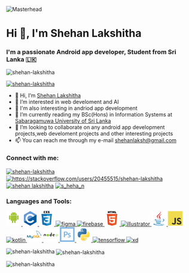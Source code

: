 ![Masterhead](https://2.bp.blogspot.com/-HPvsFc4GN5c/Xl6vbG1u5jI/AAAAAAAAOuo/LBRvLnDFqa4tESl64weBBCF568CTVJTAACLcBGAsYHQ/s1600/Podcast_Android_Hero_4209x1253_25%2525.gif)
<h1 align="Left">Hi 👋, I'm Shehan Lakshitha</h1>
<h3 align="left">I'm a passionate Android app developer, Student from Sri Lanka 🇱🇰
</h3> 


<p align="left"> <img src="https://komarev.com/ghpvc/?username=shehan-lakshitha&label=Profile%20views&color=0e75b6&style=flat" alt="shehan-lakshitha" /> </p>

<p align="left"> <a href="https://github.com/ryo-ma/github-profile-trophy"><img src="https://github-profile-trophy.vercel.app/?username=shehan-lakshitha" alt="shehan-lakshitha" /></a> </p>

- 👋 Hi, I’m <a href=https://github.com/Shehan-lakshitha> Shehan Lakshitha </a>
- 👀 I’m interested in web develoment and AI
- 👀 I'm also interesting in andriod app development
- 🌱 I’m currently reading my BSc(Hons) in Information Systems at <a href="https://www.sab.ac.lk">Sabaragamuwa University of Sri Lanka</a>
- 💞️ I’m looking to collaborate on any android app development projects,web develoment projects and other interesting projects
- 📫 You can reach me through my e-mail shehanlaksh@gmail.com

<h3 align="left">Connect with me:</h3>
<p align="left">
<a href="https://linkedin.com/in/shehan-lakshitha" target="blank"><img align="center" src="https://raw.githubusercontent.com/rahuldkjain/github-profile-readme-generator/master/src/images/icons/Social/linked-in-alt.svg" alt="shehan-lakshitha" height="30" width="40" /></a>
<a href="https://stackoverflow.com/users/https://stackoverflow.com/users/20455515/shehan-lakshitha" target="blank"><img align="center" src="https://raw.githubusercontent.com/rahuldkjain/github-profile-readme-generator/master/src/images/icons/Social/stack-overflow.svg" alt="https://stackoverflow.com/users/20455515/shehan-lakshitha" height="30" width="40" /></a>
<a href="https://fb.com/shehan lakshitha" target="blank"><img align="center" src="https://raw.githubusercontent.com/rahuldkjain/github-profile-readme-generator/master/src/images/icons/Social/facebook.svg" alt="shehan lakshitha" height="30" width="40" /></a>
<a href="https://instagram.com/s_heha_n" target="blank"><img align="center" src="https://raw.githubusercontent.com/rahuldkjain/github-profile-readme-generator/master/src/images/icons/Social/instagram.svg" alt="s_heha_n" height="30" width="40" /></a>
</p>

<h3 align="left">Languages and Tools:</h3>
<p align="left"> <a href="https://developer.android.com" target="_blank" rel="noreferrer"> <img src="https://raw.githubusercontent.com/devicons/devicon/master/icons/android/android-original-wordmark.svg" alt="android" width="40" height="40"/> </a> <a href="https://www.cprogramming.com/" target="_blank" rel="noreferrer"> <img src="https://raw.githubusercontent.com/devicons/devicon/master/icons/c/c-original.svg" alt="c" width="40" height="40"/> </a> <a href="https://www.w3schools.com/css/" target="_blank" rel="noreferrer"> <img src="https://raw.githubusercontent.com/devicons/devicon/master/icons/css3/css3-original-wordmark.svg" alt="css3" width="40" height="40"/> </a> <a href="https://www.figma.com/" target="_blank" rel="noreferrer"> <img src="https://www.vectorlogo.zone/logos/figma/figma-icon.svg" alt="figma" width="40" height="40"/> </a> <a href="https://firebase.google.com/" target="_blank" rel="noreferrer"> <img src="https://www.vectorlogo.zone/logos/firebase/firebase-icon.svg" alt="firebase" width="40" height="40"/> </a> <a href="https://www.w3.org/html/" target="_blank" rel="noreferrer"> <img src="https://raw.githubusercontent.com/devicons/devicon/master/icons/html5/html5-original-wordmark.svg" alt="html5" width="40" height="40"/> </a> <a href="https://www.adobe.com/in/products/illustrator.html" target="_blank" rel="noreferrer"> <img src="https://www.vectorlogo.zone/logos/adobe_illustrator/adobe_illustrator-icon.svg" alt="illustrator" width="40" height="40"/> </a> <a href="https://www.java.com" target="_blank" rel="noreferrer"> <img src="https://raw.githubusercontent.com/devicons/devicon/master/icons/java/java-original.svg" alt="java" width="40" height="40"/> </a> <a href="https://developer.mozilla.org/en-US/docs/Web/JavaScript" target="_blank" rel="noreferrer"> <img src="https://raw.githubusercontent.com/devicons/devicon/master/icons/javascript/javascript-original.svg" alt="javascript" width="40" height="40"/> </a> <a href="https://kotlinlang.org" target="_blank" rel="noreferrer"> <img src="https://www.vectorlogo.zone/logos/kotlinlang/kotlinlang-icon.svg" alt="kotlin" width="40" height="40"/> </a> <a href="https://www.mysql.com/" target="_blank" rel="noreferrer"> <img src="https://raw.githubusercontent.com/devicons/devicon/master/icons/mysql/mysql-original-wordmark.svg" alt="mysql" width="40" height="40"/> </a> <a href="https://nodejs.org" target="_blank" rel="noreferrer"> <img src="https://raw.githubusercontent.com/devicons/devicon/master/icons/nodejs/nodejs-original-wordmark.svg" alt="nodejs" width="40" height="40"/> </a> <a href="https://www.photoshop.com/en" target="_blank" rel="noreferrer"> <img src="https://raw.githubusercontent.com/devicons/devicon/master/icons/photoshop/photoshop-line.svg" alt="photoshop" width="40" height="40"/> </a> <a href="https://www.python.org" target="_blank" rel="noreferrer"> <img src="https://raw.githubusercontent.com/devicons/devicon/master/icons/python/python-original.svg" alt="python" width="40" height="40"/> </a> <a href="https://www.tensorflow.org" target="_blank" rel="noreferrer"> <img src="https://www.vectorlogo.zone/logos/tensorflow/tensorflow-icon.svg" alt="tensorflow" width="40" height="40"/> </a> <a href="https://www.adobe.com/products/xd.html" target="_blank" rel="noreferrer"> <img src="https://cdn.worldvectorlogo.com/logos/adobe-xd.svg" alt="xd" width="40" height="40"/> </a> </p>

<p><img align="left" src="https://github-readme-stats.vercel.app/api/top-langs?username=shehan-lakshitha&show_icons=true&locale=en&layout=compact" alt="shehan-lakshitha" /></p>

<p>&nbsp;<img align="center" src="https://github-readme-stats.vercel.app/api?username=shehan-lakshitha&show_icons=true&locale=en" alt="shehan-lakshitha" /></p>

<p><img align="center" src="https://github-readme-streak-stats.herokuapp.com/?user=shehan-lakshitha&" alt="shehan-lakshitha" /></p>

<!---
Shehan-lakshitha/Shehan-lakshitha is a ✨ special ✨ repository because its `README.md` (this file) appears on your GitHub profile.
You can click the Preview link to take a look at your changes.
--->
